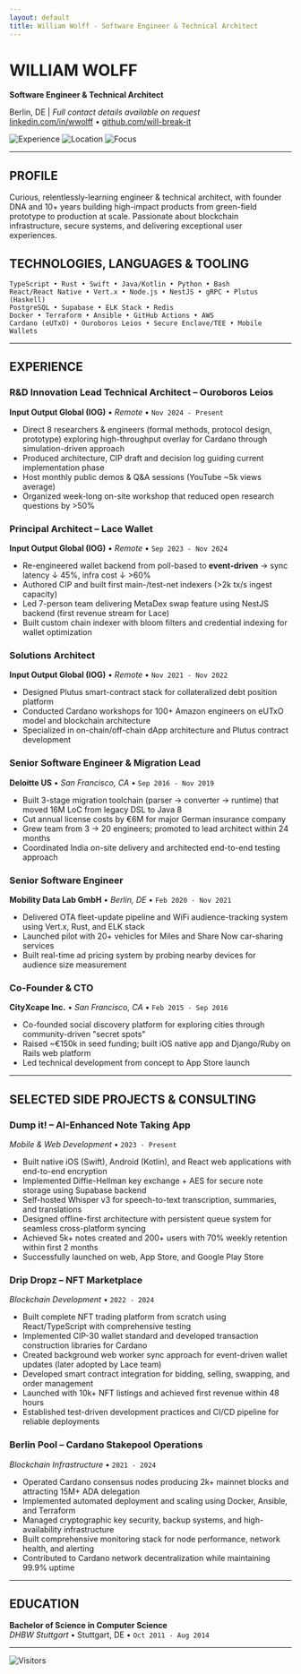 ```yaml
---
layout: default
title: William Wolff - Software Engineer & Technical Architect
---
```


# WILLIAM WOLFF
**Software Engineer & Technical Architect**

Berlin, DE | *Full contact details available on request*  
[linkedin.com/in/wwolff](https://linkedin.com/in/wwolff) • [github.com/will-break-it](https://github.com/will-break-it)

![Experience](https://img.shields.io/badge/Experience-10%2B%20Years-2196F3?style=flat) ![Location](https://img.shields.io/badge/Location-Berlin%2C%20DE-4CAF50?style=flat) ![Focus](https://img.shields.io/badge/Focus-Blockchain%20%26%20R%26D-9C27B0?style=flat)

---

## PROFILE

Curious, relentlessly-learning engineer & technical architect, with founder DNA and 10+ years building high-impact products from green-field prototype to production at scale. Passionate about blockchain infrastructure, secure systems, and delivering exceptional user experiences.

## TECHNOLOGIES, LANGUAGES & TOOLING

```
TypeScript • Rust • Swift • Java/Kotlin • Python • Bash
React/React Native • Vert.x • Node.js • NestJS • gRPC • Plutus (Haskell)
PostgreSQL • Supabase • ELK Stack • Redis
Docker • Terraform • Ansible • GitHub Actions • AWS
Cardano (eUTxO) • Ouroboros Leios • Secure Enclave/TEE • Mobile Wallets
```
---

## EXPERIENCE

### **R&D Innovation Lead Technical Architect – Ouroboros Leios**
**Input Output Global (IOG)** • *Remote* • `Nov 2024 - Present`
- Direct 8 researchers & engineers (formal methods, protocol design, prototype) exploring high-throughput overlay for Cardano through simulation-driven approach
- Produced architecture, CIP draft and decision log guiding current implementation phase
- Host monthly public demos & Q&A sessions (YouTube ~5k views average)
- Organized week-long on-site workshop that reduced open research questions by >50%

### **Principal Architect – Lace Wallet**
**Input Output Global (IOG)** • *Remote* • `Sep 2023 - Nov 2024`
- Re-engineered wallet backend from poll-based to **event-driven** → sync latency ↓ 45%, infra cost ↓ >60%
- Authored CIP and built first main-/test-net indexers (>2k tx/s ingest capacity)
- Led 7-person team delivering MetaDex swap feature using NestJS backend (first revenue stream for Lace)
- Built custom chain indexer with bloom filters and credential indexing for wallet optimization

### **Solutions Architect**
**Input Output Global (IOG)** • *Remote* • `Nov 2021 - Nov 2022`
- Designed Plutus smart-contract stack for collateralized debt position platform
- Conducted Cardano workshops for 100+ Amazon engineers on eUTxO model and blockchain architecture
- Specialized in on-chain/off-chain dApp architecture and Plutus contract development

### **Senior Software Engineer & Migration Lead**
**Deloitte US** • *San Francisco, CA* • `Sep 2016 - Nov 2019`
- Built 3-stage migration toolchain (parser → converter → runtime) that moved 16M LoC from legacy DSL to Java 8
- Cut annual license costs by €6M for major German insurance company
- Grew team from 3 → 20 engineers; promoted to lead architect within 24 months
- Coordinated India on-site delivery and architected end-to-end testing approach

### **Senior Software Engineer**
**Mobility Data Lab GmbH** • *Berlin, DE* • `Feb 2020 - Nov 2021`
- Delivered OTA fleet-update pipeline and WiFi audience-tracking system using Vert.x, Rust, and ELK stack
- Launched pilot with 20+ vehicles for Miles and Share Now car-sharing services
- Built real-time ad pricing system by probing nearby devices for audience size measurement

### **Co-Founder & CTO**
**CityXcape Inc.** • *San Francisco, CA* • `Feb 2015 - Sep 2016`
- Co-founded social discovery platform for exploring cities through community-driven "secret spots"
- Raised ~€150k in seed funding; built iOS native app and Django/Ruby on Rails web platform
- Led technical development from concept to App Store launch

---

## SELECTED SIDE PROJECTS & CONSULTING

### **Dump it! – AI-Enhanced Note Taking App**
*Mobile & Web Development* • `2023 - Present`
- Built native iOS (Swift), Android (Kotlin), and React web applications with end-to-end encryption
- Implemented Diffie-Hellman key exchange + AES for secure note storage using Supabase backend
- Self-hosted Whisper v3 for speech-to-text transcription, summaries, and translations
- Designed offline-first architecture with persistent queue system for seamless cross-platform syncing
- Achieved 5k+ notes created and 200+ users with 70% weekly retention within first 2 months
- Successfully launched on web, App Store, and Google Play Store

### **Drip Dropz – NFT Marketplace**
*Blockchain Development* • `2022 - 2024`
- Built complete NFT trading platform from scratch using React/TypeScript with comprehensive testing
- Implemented CIP-30 wallet standard and developed transaction construction libraries for Cardano
- Created background web worker sync approach for event-driven wallet updates (later adopted by Lace team)
- Developed smart contract integration for bidding, selling, swapping, and order management
- Launched with 10k+ NFT listings and achieved first revenue within 48 hours
- Established test-driven development practices and CI/CD pipeline for reliable deployments

### **Berlin Pool – Cardano Stakepool Operations**
*Blockchain Infrastructure* • `2021 - 2024`
- Operated Cardano consensus nodes producing 2k+ mainnet blocks and attracting 15M+ ADA delegation
- Implemented automated deployment and scaling using Docker, Ansible, and Terraform
- Managed cryptographic key security, backup systems, and high-availability infrastructure
- Built comprehensive monitoring stack for node performance, network health, and alerting
- Contributed to Cardano network decentralization while maintaining 99.9% uptime

---

## EDUCATION

**Bachelor of Science in Computer Science**  
*DHBW Stuttgart* • Stuttgart, DE • `Oct 2011 - Aug 2014`

---

![Visitors](https://visitor-badge.laobi.icu/badge?page_id=will-break-it.github.io&color=2196F3&style=flat-square) 